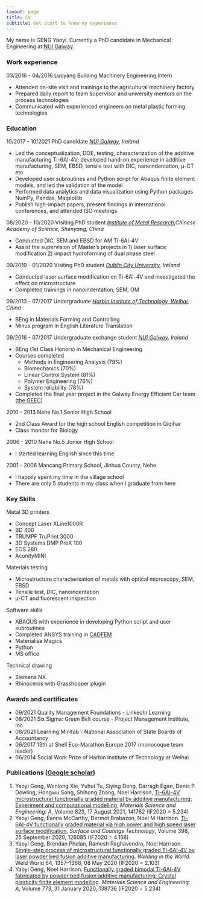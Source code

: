 ```yaml
---
layout: page
title: CV 
subtitle: Get start to know my experience
---
```


My name is GENG Yaoyi. Currently a PhD candidate in Mechanical Engineering at [NUI Galway](http://nuigalway.ie/). 

### Work experience

<!--- Seinor Process Engineerg, Advanced Operations, Stryker (Ireland, Cork) --->
03/2016 - 04/2016	Luoyang Building Machinery 		Engineering Intern 
- Attended on-site visit and trainings to the agricultural machinery factory
- Prepared daily report to team supervisor and university mentors on the process technologies
- Communicated with experienced engineers on metal plastic forming technologies 

### Education

10/2017 - 10/2021	PhD candidate			_[NUI Galway](http://nuigalway.ie/), Ireland_  
- Led the conceptualization, DOE, testing, characterization of the additive manufacturing Ti-6Al-4V; developed hand-on experience in additive manufacturing, SEM, EBSD, tensile test with DIC, nanoindentation, μ-CT etc
- Developed user subroutines and Python script for Abaqus finite element models, and led the validation of the model
- Performed data analytics and data visualization using Python packages NumPy, Pandas, Matplotlib 
- Publish high-impact papers, present findings in international conferences, and attended ISO meetings

08/2020 - 10/2020	Visiting PhD student 			_[Institute of Metal Research](http://english.imr.cas.cn/),Chinese Academy of Science, Shenyang, China_  
- Conducted DIC, SEM and EBSD for AM Ti-6Al-4V
- Assist the supervision of Master’s projects in 1) laser surface modification 2) impact hydroforming of dual phase steel

09/2019 - 01/2020	Visiting PhD student			_[Dublin City University](https://www.dcu.ie/), Ireland_  
- Conducted laser surface modification on Ti-6Al-4V and investigated the effect on microstructure
- Completed trainings in nanoindentation, SEM, OM 

09/2013 - 07/2017	Undergraduate 	_[Harbin Institute of Technology, Weihai](https://www.hitwh.edu.cn/), China_  
- BEng in Materials Forming and Controlling
- Minus program in English Literature Translation

09/2016 - 07/2017	Undergraduate exchange student   _[NUI Galway](http://nuigalway.ie/), Ireland_  
- BEng (1st Class Honors) in Mechanical Engineering
- Courses completed
  - Methods in Engineering Analysis (79%)
  - Biomechanics (70%)
  - Linear Control System (81%)
  - Polymer Engineering (76%)
  - System reliability (78%)
- Completed the final year project in the Galway Energy Efficient Car team ([the GEEC](http://thegeec.ie/)) 

2010 - 2013 Nehe No.1 Senior High School
- 2nd Class Award for the high school English competition in Qiqihar
- Class monitor for Biology 

2006 - 2010 Nehe No.5 Jonior High School
- I started learning English since this time 

2001 - 2006 Mancang Primary School, Jinhua County, Nehe
- I happily spent my time in the village school
- There are only 5 students in my class when I graduate from here

### Key Skills
Metal 3D printers
- Concept Laser XLine1000R
- BD 400
- TRUMPF TruPrint 3000
- 3D Systems DMP ProX 100
- EOS 280
- AconityMINI

Materials testing
- Microstructure characterisation of metals with optical microscopy, SEM, EBSD
- Tensile test, DIC, nanoindentation 
- μ-CT and fluorescent inspection

Software skills 
 - ABAQUS with experience in developing Python script and user subroutines
 - Completed ANSYS training in [CADFEM](https://www.cadfem.net/ie/en/home.html) 
 - Materialise Magics
 - Python
 - MS office

Technical drawing
 - Siemens NX
 - Rhinoceros with Grasshopper plugin

### Awards and certificates
- 09/2021		Quality Management Foundations - LinkedIn Learning  
- 08/2021		Six Sigma: Green Belt course - Project Management Institute, Inc.  
- 08/2021		Learning Minitab - National Association of State Boards of Accountancy  
- 06/2017		13th at Shell Eco-Marathon Europe 2017 (monocoque team leader)  
- 06/2014		Social Work Prize of Harbin Institute of Technology at Weihai 

### Publications ([Google scholar](https://scholar.google.com/citations?user=-p758fsAAAAJ&hl=en))

1. Yaoyi Geng, Wenlong Xie, Yuhui Tu, Siying Deng, Darragh Egan, Denis P. Dowling, Hongwu Song, Shihong Zhang, Noel Harrison, [Ti–6Al–4V microstructural functionally graded material by additive manufacturing: Experiment and computational modelling](https://www.sciencedirect.com/science/article/pii/S0921509321010480), _Materials Science and Engineering: A_, Volume 823, 17 August 2021, 141782 (IF2020 = 5.234)
2. Yaoyi Geng, Éanna McCarthy, Dermot Brabazon, Noel M Harrison. [Ti-6Al-4V functionally graded material via high power and high speed laser surface modification](https://www.sciencedirect.com/science/article/pii/S0257897220307544), _Surface and Coatings Technology_, Volume 398, 25 September 2020, 126085 (IF2020 = 4.158)
3. Yaoyi Geng, Brendan Phelan, Ramesh Raghavendra, Noel Harrison. [Single-step process of microstructural functionally graded Ti-6Al-4V by laser powder bed fusion additive manufacturing](https://link.springer.com/article/10.1007/s40194-020-00907-1). _Welding in the World_. Weld World 64, 1357–1366, 08 May 2020 (IF2020 = 2.103)
4. Yaoyi Geng, Noel Harrison. [Functionally graded bimodal Ti-6Al-4V fabricated by powder bed fusion additive manufacturing: Crystal plasticity finite element modelling](https://www.sciencedirect.com/science/article/pii/S0921509319315229). _Materials Science and Engineering: A_, Volume 773, 31 January 2020, 138736 (IF2020 = 5.234)	
